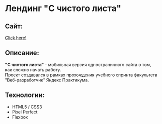 # Лендинг "С чистого листа"
## Сайт:
[Click here!](https://kybikn.github.io/Blanksheet/)

## Описание:
**"С чистого листа"** - мобильная версия одностраничного сайта о том, как сложно начать работу.<br>
Проект создавался в рамках прохождения учебного спринта факультета "Веб-разработчик" Яндекс Практикума.<br>

## Технологии:
- HTML5 / CSS3
- Pixel Perfect
- Flexbox